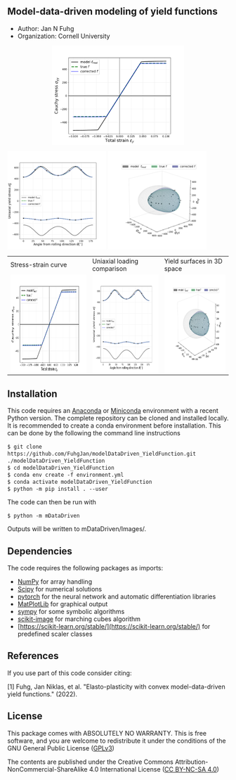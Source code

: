 ## Model-data-driven modeling of yield functions

  - Author: Jan N Fuhg
  - Organization: Cornell University



<p align="center">
<img align="middle" src="mDataDriven/Images/StressStrain.png" alt="Stress-strain curve" width="300" height="225" /> </p>
<img align="middle" src="mDataDriven/Images/uni_GP_corrected.png" alt="Yield surfaces in 3D space" width="225" height="225" /> 
<img align="middle" src="mDataDriven/Images/FullStressGP.png" alt="Yield surfaces in 3D space" width="225" height="225" />
</p> 

<table>
  <tr>
    <td>Stress-strain curve</td>
     <td>Uniaxial loading comparison</td>
     <td>Yield surfaces in 3D space</td>
  </tr>
  <tr>
    <td><img align="middle" src="mDataDriven/Images/StressStrain.png" alt="Stress-strain curve" width="300" height="225" /> </td>
    <td><img align="middle" src="mDataDriven/Images/uni_GP_corrected.png" alt="Yield surfaces in 3D space" width="225" height="225" /> </td>
    <td><img align="middle" src="mDataDriven/Images/FullStressGP.png" alt="Yield surfaces in 3D space" width="225" height="225" /> </td>
  </tr>
 </table>




## Installation
This code requires an [Anaconda](https://www.anaconda.com/products/individual) or [Miniconda](https://docs.conda.io/en/latest/miniconda.html) environment with a recent Python version.
The complete repository can be cloned and installed locally. It is recommended to create a conda environment before installation. This can be done by the following the command line instructions

```
$ git clone https://github.com/FuhgJan/modelDataDriven_YieldFunction.git ./modelDataDriven_YieldFunction
$ cd modelDataDriven_YieldFunction
$ conda env create -f environment.yml
$ conda activate modelDataDriven_YieldFunction
$ python -m pip install . --user

```
The code can then be run with

```
$ python -m mDataDriven
```

Outputs will be written to mDataDriven/Images/.


## Dependencies

The code requires the following packages as imports:

 - [NumPy](http://numpy.scipy.org) for array handling
 - [Scipy](https://www.scipy.org/) for numerical solutions
 - [pytorch](https://pytorch.org/) for the neural network and automatic differentiation libraries
 - [MatPlotLib](https://matplotlib.org/) for graphical output
 - [sympy](https://www.sympy.org/en/index.html) for some symbolic algorithms
 - [scikit-image](https://scikit-image.org/) for marching cubes algorithm
 - [https://scikit-learn.org/stable/](https://scikit-learn.org/stable/) for predefined scaler classes


## References
If you use part of this code consider citing:

[1] Fuhg, Jan Niklas, et al. "Elasto-plasticity with convex model-data-driven yield functions." (2022).




## License

This package comes with ABSOLUTELY NO WARRANTY. This is free
software, and you are welcome to redistribute it under the conditions of
the GNU General Public License
([GPLv3](http://www.fsf.org/licensing/licenses/gpl.html))

The contents are published under the 
Creative Commons Attribution-NonCommercial-ShareAlike 4.0 International License
([CC BY-NC-SA 4.0](http://creativecommons.org/licenses/by-nc-sa/4.0/))
